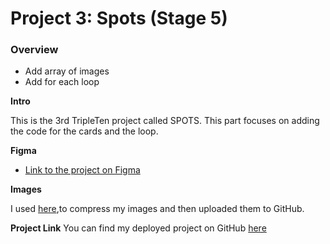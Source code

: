 # Project 3: Spots (Stage 5)

### Overview

- Add array of images
- Add for each loop

**Intro**

This is the 3rd TripleTen project called SPOTS. This part focuses on adding the code for the cards and the loop.

**Figma**

- [Link to the project on Figma](https://www.figma.com/file/BBNm2bC3lj8QQMHlnqRsga/Sprint-3-Project-%E2%80%94-Spots?type=design&node-id=2%3A60&mode=design&t=afgNFybdorZO6cQo-1)

**Images**

I used [here](https://tinypng.com/),to compress my images and then uploaded them to GitHub.

**Project Link**
You can find my deployed project on GitHub [here](https://russellm-nyc.github.io/se_project_spots/index.html)
